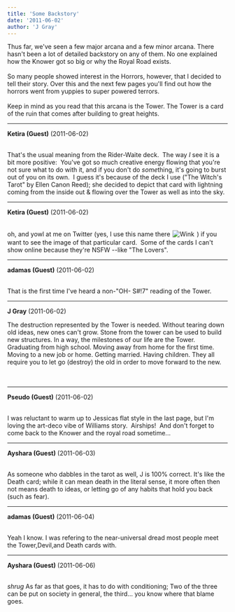 ```yaml
---
title: 'Some Backstory'
date: '2011-06-02'
author: 'J Gray'
---
```


Thus far, we've seen a few major arcana and a few minor arcana. There hasn't been a lot of detailed backstory on any of them. No one explained how the Knower got so big or why the Royal Road exists.<br><br>So many people showed interest in the Horrors, however, that I decided to tell their story. Over this and the next few pages you'll find out how the horrors went from yuppies to super powered terrors.<br><br>Keep in mind as you read that this arcana is the Tower. The Tower is a card of the ruin that comes after building to great heights.<br>

---
**Ketira (Guest)** (2011-06-02)

<br> That's the usual meaning from the Rider-Waite deck. &nbsp;The way <em>I</em> see it is a bit more positive: &nbsp;You've got so much creative energy flowing that you're not sure what to do with it, and if you don't do <em>some</em>thing, it's going to burst out of you on its own. &nbsp;I guess it's because of the deck I use ("The Witch's Tarot" by Ellen Canon Reed); she decided to depict that card with lightning coming from the inside out &amp; flowing over the Tower as well as into the sky.

---
**Ketira (Guest)** (2011-06-02)

<br> oh, and yowl at me on Twitter (yes, I use this name there&nbsp;<img src=" /smilies/wink1.gif " border="0" alt=" Wink " hspace="2" vspace="2"> ) if you want to see the image of that particular card. &nbsp;Some of the cards I can't show online because they're NSFW --like "The Lovers". &nbsp;

---
**adamas (Guest)** (2011-06-02)

<br> That is the first time I've heard a non-"OH- S#!7" reading of the Tower.<br>

---
**J Gray** (2011-06-02)

The destruction represented by the Tower is needed. Without tearing down old ideas, new ones can't grow. Stone from the tower can be used to build new structures. In a way, the milestones of our life are the Tower. Graduating from high school. Moving away from home for the first time. Moving to a new job or home. Getting married. Having children. They all require you to let go (destroy) the old in order to move forward to the new.<br><br><br>

---
**Pseudo (Guest)** (2011-06-02)

<br> I was reluctant to warm up to Jessicas flat style in the last page, but I'm loving the art-deco vibe of Williams story.&nbsp; Airships!&nbsp; And don't forget to come back to the Knower and the royal road sometime...<br>

---
**Ayshara (Guest)** (2011-06-03)

<br> As someone who dabbles in the tarot as well, J is 100% correct. It's like the Death card; while it can mean death in the literal sense, it more often then not means death to ideas, or letting go of any habits that hold you back (such as fear).<br>

---
**adamas (Guest)** (2011-06-04)

<br> Yeah I know. I was refering to the near-universal dread most people meet the Tower,Devil,and Death cards with.<br>

---
**Ayshara (Guest)** (2011-06-06)

<br> *shrug* As far as that goes, it has to do with conditioning; Two of the three can be put on society in general, the third... you know where that blame goes.<br>

